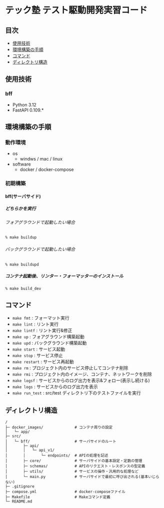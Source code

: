 # テック塾 テスト駆動開発実習コード

## 目次

- [使用技術](#使用技術)
- [環境構築の手順](#環境構築の手順)
- [コマンド](#コマンド)
- [ディレクトリ構造](#ディレクトリ構造)

## 使用技術

### bff

- Python 3.12
- FastAPI 0.109.\*

## 環境構築の手順

### 動作環境

- os
  - windws / mac / linux
- software
  - docker / docker-compose

### 初期構築

#### bff(サーバサイド)

##### どちらかを実行

###### フォアグラウンドで起動したい場合

```
% make buildup
```

###### バックグラウンドで起動したい場合

```
% make buildupd
```

##### コンテナ起動後、リンター・フォーマッターのインストール

```
% make build_dev
```

## コマンド

- `make fmt` : フォーマット実行
- `make lint` : リント実行
- `make lintf` : リント実行&修正
- `make up` : フォアグラウンド構築起動
- `make upd` : バックグラウンド構築起動
- `make start` : サービス起動
- `make stop` : サービス停止
- `make restart` : サービス再起動
- `make rm` : プロジェクト内のサービス停止してコンテナ削除
- `make rmi` : プロジェクト内のイメージ、コンテナ、ネットワークを削除
- `make logsf` : サービスからのログ出力を表示&フォロー(表示し続ける)
- `make logs` : サービスからのログ出力を表示
- `make run_test` : src/test ディレクトリ下のテストファイルを実行

## ディレクトリ構造

```
/
├─ docker_images/              # コンテナ周りの設定
│   └─ app/
├─ src/
│   └─ bff/                    # サーバサイドのルート
│       ├─ api/
│       │   └─ api_v1/
│       │       └─ endpoints/  # APIの処理を記述
│       ├─ core/               # サーバサイドの基本設定・定数の管理
│       ├─ schemas/            # APIのリクエスト・レスポンスの型定義
│       ├─ utils/              # サービスの操作・汎用的な処理など
│       └─ main.py             # サーバサイドで最初に呼び出される(基本いじらない)
├─ .gitignore
├─ compose.yml                 # docker-composeファイル
├─ Makefile                    # Makeコマンド定義
└─ README.md
```
